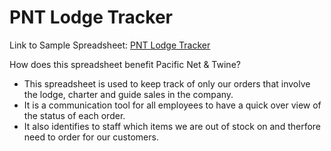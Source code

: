 # PNT Lodge Tracker
Link to Sample Spreadsheet: [PNT Lodge Tracker](https://docs.google.com/spreadsheets/d/1_ST_rxCWacHm2wJWy392cbftCWqbhztXF-X5l7yHE-0/edit#gid=536037086)

How does this spreadsheet benefit Pacific Net & Twine?
- This spreadsheet is used to keep track of only our orders that involve the lodge, charter and guide sales in the company.
- It is a communication tool for all employees to have a quick over view of the status of each order.
- It also identifies to staff which items we are out of stock on and therfore need to order for our customers.



